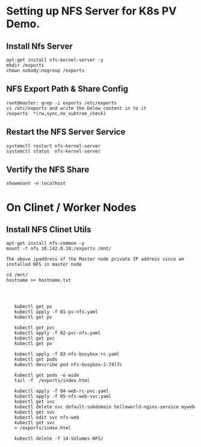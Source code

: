 # Setting up NFS Server for K8s PV Demo. 

## Install Nfs Server 
```
apt-get install nfs-kernel-server -y 
mkdir /exports
chown nobody:nogroup /exports
```

## NFS Export Path & Share Config
```
root@master: grep -i exports /etc/exports
vi /etc/exports and write the below content in to it 
/exports  *(rw,sync,no_subtree_check)

```

## Restart the NFS Server Service
```
systemctl restart nfs-kernel-server
systemctl status  nfs-kernel-server
```

## Vertify the NFS Share
```
showmount -e localhost 
```


# On Clinet / Worker Nodes 

## Install NFS Clinet Utils 
```
apt-get install nfs-common -y
mount -t nfs 10.142.0.10:/exports /mnt/

The above ipaddress of the Master node private IP address since we installed NFS in master node

cd /mnt/
hostname >> hostname.txt
```


```

  
  
   kubectl get pv 
   kubectl apply -f 01-pv-nfs.yaml
   kubectl get pv 
  
   kubectl get pvc 
   kubectl apply -f 02-pvc-nfs.yaml
   kubectl get pvc 
   kubectl get pv
 
   kubectl apply -f 03-nfs-busybox-rc.yaml 
   kubectl get pods 
   kubectl describe pod nfs-busybox-2-74l7c
  
   kubectl get pods -o wide 
   tail -f  /exports/index.html 
 
   kubectl apply -f 04-web-rc-pvc.yaml
   kubectl apply -f 05-nfs-web-svc.yaml 
   kubectl get svc 
   kubectl delete svc default-subdomain helloworld-nginx-service myweb
   kubectl get svc 
   kubectl edit svc nfs-web
   kubectl get svc 
   > /exports/index.html 
   
   kubectl delete -f 14-Volumes-NFS/
```

